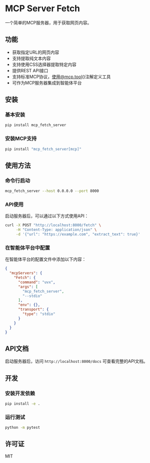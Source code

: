 # MCP Server Fetch

一个简单的MCP服务器，用于获取网页内容。

## 功能

- 获取指定URL的网页内容
- 支持提取纯文本内容
- 支持使用CSS选择器提取特定内容
- 提供REST API接口
- 支持标准MCP协议，使用@mcp.tool()注解定义工具
- 可作为MCP服务器集成到智能体平台

## 安装

### 基本安装

```bash
pip install mcp_fetch_server
```

### 安装MCP支持

```bash
pip install "mcp_fetch_server[mcp]"
```

## 使用方法

### 命令行启动

```bash
mcp_fetch_server --host 0.0.0.0 --port 8000
```

### API使用

启动服务器后，可以通过以下方式使用API：

```bash
curl -X POST "http://localhost:8000/fetch" \
     -H "Content-Type: application/json" \
     -d '{"url": "https://example.com", "extract_text": true}'
```

### 在智能体平台中配置

在智能体平台的配置文件中添加以下内容：

```json
{
  "mcpServers": {
    "Fetch": {
      "command": "uvx",
      "args": [
        "mcp_fetch_server",
        "--stdio"
      ],
      "env": {},
      "transport": {
        "type": "stdio"
      }
    }
  }
}
```

## API文档

启动服务器后，访问 `http://localhost:8000/docs` 可查看完整的API文档。

## 开发

### 安装开发依赖

```bash
pip install -e .
```

### 运行测试

```bash
python -m pytest
```

## 许可证

MIT